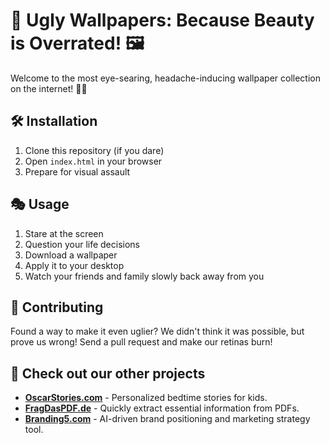 # 🎨 Ugly Wallpapers: Because Beauty is Overrated! 🖼️

Welcome to the most eye-searing, headache-inducing wallpaper collection on the internet! 🌈🤮

## 🛠️ Installation

1. Clone this repository (if you dare)
2. Open `index.html` in your browser
3. Prepare for visual assault

## 🎭 Usage

1. Stare at the screen
2. Question your life decisions
3. Download a wallpaper
4. Apply it to your desktop
5. Watch your friends and family slowly back away from you

## 🤝 Contributing

Found a way to make it even uglier? We didn't think it was possible, but prove us wrong! Send a pull request and make our retinas burn!

## 🙏 Check out our other projects

- [**OscarStories.com**](https://www.oscarstories.com) - Personalized bedtime stories for kids.
- [**FragDasPDF.de**](https://www.fragdaspdf.de) - Quickly extract essential information from PDFs.
- [**Branding5.com**](https://www.branding5.com) - AI-driven brand positioning and marketing strategy tool.
